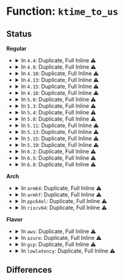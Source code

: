 # Function: <code>ktime_to_us</code>

## Status
<b>Regular</b>
<ul>
<li>
<details>
<summary>In <code>4.4</code>: Duplicate, Full Inline ⚠️</summary>

**Collision:** Static Duplication

**Inline:** Full

**Transformation:** False

**Instances:**

```
In kernel/sched/deadline.c (0)
Location: include/linux/ktime.h:199
Inline: True
```
```
In kernel/time/tick-sched.c (0)
Location: include/linux/ktime.h:199
Inline: True
```
```
In drivers/cpufreq/cpufreq_governor.c (0)
Location: include/linux/ktime.h:199
Inline: True
```
```
In drivers/cpufreq/intel_pstate.c (ffffffff816baf80)
Location: include/linux/ktime.h:199
Inline: True
Inline callers:
  - drivers/cpufreq/intel_pstate.c:intel_pstate_timer_func
```
```
In drivers/cpuidle/cpuidle.c (ffffffff816bb9f1)
Location: include/linux/ktime.h:199
Inline: True
Inline callers:
  - drivers/cpuidle/cpuidle.c:cpuidle_enter_state
```
```
In drivers/cpuidle/governors/menu.c (0)
Location: include/linux/ktime.h:199
Inline: True
```
</details>
</li>
<li>
<details>
<summary>In <code>4.8</code>: Duplicate, Full Inline ⚠️</summary>

**Collision:** Static Duplication

**Inline:** Full

**Transformation:** False

**Instances:**

```
In kernel/sched/deadline.c (0)
Location: include/linux/ktime.h:199
Inline: True
```
```
In kernel/time/tick-sched.c (ffffffff81105681)
Location: include/linux/ktime.h:199
Inline: True
Inline callers:
  - kernel/time/tick-sched.c:get_cpu_iowait_time_us
  - kernel/time/tick-sched.c:get_cpu_idle_time_us
  - kernel/time/tick-sched.c:update_ts_time_stats
```
```
In drivers/cpuidle/cpuidle.c (ffffffff8171d2ca)
Location: include/linux/ktime.h:199
Inline: True
Inline callers:
  - drivers/cpuidle/cpuidle.c:cpuidle_enter_state
```
```
In drivers/cpuidle/governors/menu.c (ffffffff8171e927)
Location: include/linux/ktime.h:199
Inline: True
Inline callers:
  - drivers/cpuidle/governors/menu.c:menu_select
```
</details>
</li>
<li>
<details>
<summary>In <code>4.10</code>: Duplicate, Full Inline ⚠️</summary>

**Collision:** Static Duplication

**Inline:** Full

**Transformation:** False

**Instances:**

```
In kernel/sched/deadline.c (0)
Location: include/linux/ktime.h:173
Inline: True
```
```
In kernel/time/tick-sched.c (ffffffff8110cdc1)
Location: include/linux/ktime.h:173
Inline: True
Inline callers:
  - kernel/time/tick-sched.c:get_cpu_iowait_time_us
  - kernel/time/tick-sched.c:get_cpu_idle_time_us
  - kernel/time/tick-sched.c:update_ts_time_stats
```
```
In drivers/acpi/cppc_acpi.c (ffffffff81525383)
Location: include/linux/ktime.h:173
Inline: True
Inline callers:
  - drivers/acpi/cppc_acpi.c:send_pcc_cmd
```
```
In drivers/cpuidle/cpuidle.c (ffffffff8174feaa)
Location: include/linux/ktime.h:173
Inline: True
Inline callers:
  - drivers/cpuidle/cpuidle.c:cpuidle_enter_state
```
```
In drivers/cpuidle/governors/menu.c (ffffffff81751487)
Location: include/linux/ktime.h:173
Inline: True
Inline callers:
  - drivers/cpuidle/governors/menu.c:menu_select
```
</details>
</li>
<li>
<details>
<summary>In <code>4.13</code>: Duplicate, Full Inline ⚠️</summary>

**Collision:** Static Duplication

**Inline:** Full

**Transformation:** False

**Instances:**

```
In kernel/sched/deadline.c (0)
Location: include/linux/ktime.h:173
Inline: True
```
```
In kernel/time/tick-sched.c (ffffffff8110ec99)
Location: include/linux/ktime.h:173
Inline: True
Inline callers:
  - kernel/time/tick-sched.c:get_cpu_iowait_time_us
  - kernel/time/tick-sched.c:get_cpu_idle_time_us
  - kernel/time/tick-sched.c:update_ts_time_stats
```
```
In drivers/acpi/cppc_acpi.c (ffffffff81537c80)
Location: include/linux/ktime.h:173
Inline: True
Inline callers:
  - drivers/acpi/cppc_acpi.c:send_pcc_cmd
```
```
In drivers/cpuidle/cpuidle.c (ffffffff8176e964)
Location: include/linux/ktime.h:173
Inline: True
Inline callers:
  - drivers/cpuidle/cpuidle.c:cpuidle_enter_state
```
```
In drivers/cpuidle/governors/menu.c (ffffffff8176ff6a)
Location: include/linux/ktime.h:173
Inline: True
Inline callers:
  - drivers/cpuidle/governors/menu.c:menu_select
```
</details>
</li>
<li>
<details>
<summary>In <code>4.15</code>: Duplicate, Full Inline ⚠️</summary>

**Collision:** Static Duplication

**Inline:** Full

**Transformation:** False

**Instances:**

```
In kernel/sched/deadline.c (0)
Location: include/linux/ktime.h:173
Inline: True
```
```
In kernel/time/tick-sched.c (ffffffff81119ef0)
Location: include/linux/ktime.h:173
Inline: True
Inline callers:
  - kernel/time/tick-sched.c:get_cpu_iowait_time_us
  - kernel/time/tick-sched.c:get_cpu_idle_time_us
  - kernel/time/tick-sched.c:update_ts_time_stats
```
```
In drivers/acpi/cppc_acpi.c (ffffffff815994d7)
Location: include/linux/ktime.h:173
Inline: True
Inline callers:
  - drivers/acpi/cppc_acpi.c:send_pcc_cmd
```
```
In drivers/cpuidle/cpuidle.c (ffffffff817e41ab)
Location: include/linux/ktime.h:173
Inline: True
Inline callers:
  - drivers/cpuidle/cpuidle.c:cpuidle_enter_state
```
```
In drivers/cpuidle/governors/menu.c (ffffffff817e588d)
Location: include/linux/ktime.h:173
Inline: True
Inline callers:
  - drivers/cpuidle/governors/menu.c:menu_select
```
</details>
</li>
<li>
<details>
<summary>In <code>4.18</code>: Duplicate, Full Inline ⚠️</summary>

**Collision:** Static Duplication

**Inline:** Full

**Transformation:** False

**Instances:**

```
In kernel/sched/deadline.c (0)
Location: include/linux/ktime.h:173
Inline: True
```
```
In kernel/time/tick-sched.c (ffffffff81126a92)
Location: include/linux/ktime.h:173
Inline: True
Inline callers:
  - kernel/time/tick-sched.c:get_cpu_iowait_time_us
  - kernel/time/tick-sched.c:get_cpu_idle_time_us
  - kernel/time/tick-sched.c:update_ts_time_stats
```
```
In drivers/acpi/cppc_acpi.c (ffffffff815d0d54)
Location: include/linux/ktime.h:173
Inline: True
Inline callers:
  - drivers/acpi/cppc_acpi.c:send_pcc_cmd
```
```
In drivers/cpuidle/cpuidle.c (ffffffff8182d436)
Location: include/linux/ktime.h:173
Inline: True
Inline callers:
  - drivers/cpuidle/cpuidle.c:cpuidle_enter_state
  - drivers/cpuidle/cpuidle.c:cpuidle_enter_s2idle
```
```
In drivers/cpuidle/governors/menu.c (ffffffff8182f045)
Location: include/linux/ktime.h:173
Inline: True
Inline callers:
  - drivers/cpuidle/governors/menu.c:menu_select
  - drivers/cpuidle/governors/menu.c:menu_select
  - drivers/cpuidle/governors/menu.c:menu_select
  - drivers/cpuidle/governors/menu.c:menu_select
```
</details>
</li>
<li>
<details>
<summary>In <code>5.0</code>: Duplicate, Full Inline ⚠️</summary>

**Collision:** Static Duplication

**Inline:** Full

**Transformation:** False

**Instances:**

```
In kernel/sched/deadline.c (0)
Location: include/linux/ktime.h:176
Inline: True
```
```
In kernel/time/tick-sched.c (ffffffff81132172)
Location: include/linux/ktime.h:176
Inline: True
Inline callers:
  - kernel/time/tick-sched.c:get_cpu_iowait_time_us
  - kernel/time/tick-sched.c:get_cpu_idle_time_us
  - kernel/time/tick-sched.c:update_ts_time_stats
```
```
In drivers/acpi/cppc_acpi.c (ffffffff815ea384)
Location: include/linux/ktime.h:176
Inline: True
Inline callers:
  - drivers/acpi/cppc_acpi.c:send_pcc_cmd
```
```
In drivers/base/dd.c (ffffffff816a2e69)
Location: include/linux/ktime.h:176
Inline: True
Inline callers:
  - drivers/base/dd.c:driver_probe_device
```
```
In drivers/cpuidle/cpuidle.c (ffffffff8185942d)
Location: include/linux/ktime.h:176
Inline: True
Inline callers:
  - drivers/cpuidle/cpuidle.c:cpuidle_enter_state
  - drivers/cpuidle/cpuidle.c:cpuidle_enter_s2idle
```
```
In drivers/cpuidle/governors/menu.c (ffffffff8185b2e4)
Location: include/linux/ktime.h:176
Inline: True
Inline callers:
  - drivers/cpuidle/governors/menu.c:menu_select
  - drivers/cpuidle/governors/menu.c:menu_select
  - drivers/cpuidle/governors/menu.c:menu_select
  - drivers/cpuidle/governors/menu.c:menu_select
```
</details>
</li>
<li>
<details>
<summary>In <code>5.3</code>: Duplicate, Full Inline ⚠️</summary>

**Collision:** Static Duplication

**Inline:** Full

**Transformation:** False

**Instances:**

```
In kernel/sched/deadline.c (0)
Location: include/linux/ktime.h:176
Inline: True
```
```
In kernel/time/tick-sched.c (ffffffff8113cfaa)
Location: include/linux/ktime.h:176
Inline: True
Inline callers:
  - kernel/time/tick-sched.c:get_cpu_iowait_time_us
  - kernel/time/tick-sched.c:get_cpu_idle_time_us
```
```
In lib/dim/dim.c (ffffffff81538780)
Location: include/linux/ktime.h:176
Inline: True
Inline callers:
  - lib/dim/dim.c:dim_calc_stats
```
```
In drivers/acpi/cppc_acpi.c (ffffffff8161c154)
Location: include/linux/ktime.h:176
Inline: True
Inline callers:
  - drivers/acpi/cppc_acpi.c:send_pcc_cmd
```
```
In drivers/base/dd.c (ffffffff816dc3bb)
Location: include/linux/ktime.h:176
Inline: True
Inline callers:
  - drivers/base/dd.c:driver_probe_device
```
```
In drivers/cpuidle/cpuidle.c (ffffffff8189cf61)
Location: include/linux/ktime.h:176
Inline: True
Inline callers:
  - drivers/cpuidle/cpuidle.c:cpuidle_enter_state
  - drivers/cpuidle/cpuidle.c:cpuidle_enter_s2idle
```
```
In drivers/cpuidle/governors/menu.c (ffffffff8189ec72)
Location: include/linux/ktime.h:176
Inline: True
Inline callers:
  - drivers/cpuidle/governors/menu.c:menu_select
  - drivers/cpuidle/governors/menu.c:menu_select
  - drivers/cpuidle/governors/menu.c:menu_select
  - drivers/cpuidle/governors/menu.c:menu_select
```
```
In drivers/cpuidle/governors/teo.c (ffffffff8189f1dc)
Location: include/linux/ktime.h:176
Inline: True
Inline callers:
  - drivers/cpuidle/governors/teo.c:teo_select
  - drivers/cpuidle/governors/teo.c:teo_select
  - drivers/cpuidle/governors/teo.c:teo_select
  - drivers/cpuidle/governors/teo.c:teo_select
```
</details>
</li>
<li>
<details>
<summary>In <code>5.4</code>: Duplicate, Full Inline ⚠️</summary>

**Collision:** Static Duplication

**Inline:** Full

**Transformation:** False

**Instances:**

```
In kernel/sched/deadline.c (0)
Location: include/linux/ktime.h:176
Inline: True
```
```
In kernel/time/tick-sched.c (ffffffff8114885a)
Location: include/linux/ktime.h:176
Inline: True
Inline callers:
  - kernel/time/tick-sched.c:get_cpu_iowait_time_us
  - kernel/time/tick-sched.c:get_cpu_idle_time_us
  - kernel/time/tick-sched.c:update_ts_time_stats
```
```
In block/blk-iocost.c (ffffffff81511fe5)
Location: include/linux/ktime.h:176
Inline: True
Inline callers:
  - block/blk-iocost.c:blk_iocost_init
  - block/blk-iocost.c:ioc_now
```
```
In lib/dim/dim.c (ffffffff81559560)
Location: include/linux/ktime.h:176
Inline: True
Inline callers:
  - lib/dim/dim.c:dim_calc_stats
```
```
In drivers/acpi/cppc_acpi.c (ffffffff8163dba4)
Location: include/linux/ktime.h:176
Inline: True
Inline callers:
  - drivers/acpi/cppc_acpi.c:send_pcc_cmd
```
```
In drivers/base/dd.c (ffffffff816ffc3b)
Location: include/linux/ktime.h:176
Inline: True
Inline callers:
  - drivers/base/dd.c:driver_probe_device
```
```
In drivers/cpuidle/cpuidle.c (ffffffff818cf095)
Location: include/linux/ktime.h:176
Inline: True
Inline callers:
  - drivers/cpuidle/cpuidle.c:cpuidle_enter_state
  - drivers/cpuidle/cpuidle.c:cpuidle_enter_s2idle
```
```
In drivers/cpuidle/governors/menu.c (ffffffff818d1052)
Location: include/linux/ktime.h:176
Inline: True
Inline callers:
  - drivers/cpuidle/governors/menu.c:menu_select
  - drivers/cpuidle/governors/menu.c:menu_select
  - drivers/cpuidle/governors/menu.c:menu_select
  - drivers/cpuidle/governors/menu.c:menu_select
```
```
In drivers/cpuidle/governors/teo.c (ffffffff818d148e)
Location: include/linux/ktime.h:176
Inline: True
Inline callers:
  - drivers/cpuidle/governors/teo.c:teo_select
  - drivers/cpuidle/governors/teo.c:teo_select
  - drivers/cpuidle/governors/teo.c:teo_select
  - drivers/cpuidle/governors/teo.c:teo_select
```
</details>
</li>
<li>
<details>
<summary>In <code>5.8</code>: Duplicate, Full Inline ⚠️</summary>

**Collision:** Static Duplication

**Inline:** Full

**Transformation:** False

**Instances:**

```
In kernel/sched/deadline.c (0)
Location: include/linux/ktime.h:158
Inline: True
```
```
In kernel/time/tick-sched.c (ffffffff81158e13)
Location: include/linux/ktime.h:158
Inline: True
Inline callers:
  - kernel/time/tick-sched.c:get_cpu_iowait_time_us
  - kernel/time/tick-sched.c:get_cpu_iowait_time_us
  - kernel/time/tick-sched.c:get_cpu_idle_time_us
  - kernel/time/tick-sched.c:get_cpu_idle_time_us
```
```
In block/blk-iocost.c (ffffffff81572fa1)
Location: include/linux/ktime.h:158
Inline: True
Inline callers:
  - block/blk-iocost.c:blk_iocost_init
  - block/blk-iocost.c:ioc_now
```
```
In lib/dim/dim.c (ffffffff815e2e30)
Location: include/linux/ktime.h:158
Inline: True
Inline callers:
  - lib/dim/dim.c:dim_calc_stats
```
```
In drivers/acpi/cppc_acpi.c (ffffffff816eaf64)
Location: include/linux/ktime.h:158
Inline: True
Inline callers:
  - drivers/acpi/cppc_acpi.c:send_pcc_cmd
```
```
In drivers/base/dd.c (ffffffff817b9b7e)
Location: include/linux/ktime.h:158
Inline: True
Inline callers:
  - drivers/base/dd.c:driver_probe_device
```
```
In drivers/cpuidle/cpuidle.c (ffffffff819a150a)
Location: include/linux/ktime.h:158
Inline: True
Inline callers:
  - drivers/cpuidle/cpuidle.c:enter_s2idle_proper
```
```
In drivers/cpuidle/sysfs.c (ffffffff819a25c5)
Location: include/linux/ktime.h:158
Inline: True
Inline callers:
  - drivers/cpuidle/sysfs.c:show_state_time
  - drivers/cpuidle/sysfs.c:show_state_target_residency
  - drivers/cpuidle/sysfs.c:show_state_exit_latency
```
```
In drivers/cpuidle/governors/menu.c (ffffffff819a31e8)
Location: include/linux/ktime.h:158
Inline: True
Inline callers:
  - drivers/cpuidle/governors/menu.c:menu_update
```
</details>
</li>
<li>
<details>
<summary>In <code>5.11</code>: Duplicate, Full Inline ⚠️</summary>

**Collision:** Static Duplication

**Inline:** Full

**Transformation:** False

**Instances:**

```
In kernel/sched/deadline.c (0)
Location: include/linux/ktime.h:159
Inline: True
```
```
In kernel/time/tick-sched.c (ffffffff81154df3)
Location: include/linux/ktime.h:159
Inline: True
Inline callers:
  - kernel/time/tick-sched.c:get_cpu_iowait_time_us
  - kernel/time/tick-sched.c:get_cpu_iowait_time_us
  - kernel/time/tick-sched.c:get_cpu_idle_time_us
  - kernel/time/tick-sched.c:get_cpu_idle_time_us
```
```
In block/blk-iocost.c (ffffffff8158f914)
Location: include/linux/ktime.h:159
Inline: True
Inline callers:
  - block/blk-iocost.c:blk_iocost_init
  - block/blk-iocost.c:ioc_now
```
```
In lib/dim/dim.c (ffffffff81607268)
Location: include/linux/ktime.h:159
Inline: True
Inline callers:
  - lib/dim/dim.c:dim_calc_stats
```
```
In drivers/acpi/cppc_acpi.c (ffffffff817086c4)
Location: include/linux/ktime.h:159
Inline: True
Inline callers:
  - drivers/acpi/cppc_acpi.c:send_pcc_cmd
```
```
In drivers/base/dd.c (ffffffff817ce65e)
Location: include/linux/ktime.h:159
Inline: True
Inline callers:
  - drivers/base/dd.c:driver_probe_device
```
```
In drivers/cpuidle/cpuidle.c (ffffffff819a456e)
Location: include/linux/ktime.h:159
Inline: True
Inline callers:
  - drivers/cpuidle/cpuidle.c:enter_s2idle_proper
```
```
In drivers/cpuidle/sysfs.c (ffffffff819a55a5)
Location: include/linux/ktime.h:159
Inline: True
Inline callers:
  - drivers/cpuidle/sysfs.c:show_state_time
  - drivers/cpuidle/sysfs.c:show_state_target_residency
  - drivers/cpuidle/sysfs.c:show_state_exit_latency
```
```
In drivers/cpuidle/governors/menu.c (ffffffff819a61c8)
Location: include/linux/ktime.h:159
Inline: True
Inline callers:
  - drivers/cpuidle/governors/menu.c:menu_update
```
</details>
</li>
<li>
<details>
<summary>In <code>5.13</code>: Duplicate, Full Inline ⚠️</summary>

**Collision:** Static Duplication

**Inline:** Full

**Transformation:** False

**Instances:**

```
In kernel/sched/deadline.c (0)
Location: include/linux/ktime.h:159
Inline: True
```
```
In kernel/time/tick-sched.c (ffffffff81155ed3)
Location: include/linux/ktime.h:159
Inline: True
Inline callers:
  - kernel/time/tick-sched.c:get_cpu_iowait_time_us
  - kernel/time/tick-sched.c:get_cpu_iowait_time_us
  - kernel/time/tick-sched.c:get_cpu_idle_time_us
  - kernel/time/tick-sched.c:get_cpu_idle_time_us
```
```
In block/blk-iocost.c (ffffffff81596897)
Location: include/linux/ktime.h:159
Inline: True
Inline callers:
  - block/blk-iocost.c:blk_iocost_init
  - block/blk-iocost.c:ioc_now
```
```
In lib/dim/dim.c (ffffffff815e9fb8)
Location: include/linux/ktime.h:159
Inline: True
Inline callers:
  - lib/dim/dim.c:dim_calc_stats
```
```
In drivers/acpi/cppc_acpi.c (ffffffff816e9cc4)
Location: include/linux/ktime.h:159
Inline: True
Inline callers:
  - drivers/acpi/cppc_acpi.c:send_pcc_cmd
```
```
In drivers/regulator/core.c (ffffffff8172b45a)
Location: include/linux/ktime.h:159
Inline: True
Inline callers:
  - drivers/regulator/core.c:_regulator_do_enable
```
```
In drivers/base/dd.c (ffffffff817b2065)
Location: include/linux/ktime.h:159
Inline: True
Inline callers:
  - drivers/base/dd.c:driver_probe_device
```
```
In drivers/cpuidle/cpuidle.c (ffffffff819893a3)
Location: include/linux/ktime.h:159
Inline: True
Inline callers:
  - drivers/cpuidle/cpuidle.c:cpuidle_enter_s2idle
```
```
In drivers/cpuidle/sysfs.c (ffffffff8198a215)
Location: include/linux/ktime.h:159
Inline: True
Inline callers:
  - drivers/cpuidle/sysfs.c:show_state_time
  - drivers/cpuidle/sysfs.c:show_state_target_residency
  - drivers/cpuidle/sysfs.c:show_state_exit_latency
```
```
In drivers/cpuidle/governors/menu.c (ffffffff8198b26d)
Location: include/linux/ktime.h:159
Inline: True
Inline callers:
  - drivers/cpuidle/governors/menu.c:menu_select
```
</details>
</li>
<li>
<details>
<summary>In <code>5.15</code>: Duplicate, Full Inline ⚠️</summary>

**Collision:** Static Duplication

**Inline:** Full

**Transformation:** False

**Instances:**

```
In kernel/sched/deadline.c (0)
Location: include/linux/ktime.h:159
Inline: True
```
```
In kernel/time/tick-sched.c (ffffffff8117ab6f)
Location: include/linux/ktime.h:159
Inline: True
Inline callers:
  - kernel/time/tick-sched.c:get_cpu_iowait_time_us
  - kernel/time/tick-sched.c:get_cpu_iowait_time_us
  - kernel/time/tick-sched.c:get_cpu_idle_time_us
  - kernel/time/tick-sched.c:get_cpu_idle_time_us
```
```
In block/blk-iocost.c (ffffffff815fdead)
Location: include/linux/ktime.h:159
Inline: True
Inline callers:
  - block/blk-iocost.c:blk_iocost_init
  - block/blk-iocost.c:ioc_now
```
```
In lib/dim/dim.c (ffffffff81656398)
Location: include/linux/ktime.h:159
Inline: True
Inline callers:
  - lib/dim/dim.c:dim_calc_stats
```
```
In drivers/acpi/cppc_acpi.c (ffffffff81763565)
Location: include/linux/ktime.h:159
Inline: True
Inline callers:
  - drivers/acpi/cppc_acpi.c:send_pcc_cmd
```
```
In drivers/regulator/core.c (ffffffff817ab34d)
Location: include/linux/ktime.h:159
Inline: True
Inline callers:
  - drivers/regulator/core.c:_regulator_do_enable
```
```
In drivers/base/dd.c (ffffffff8183b2aa)
Location: include/linux/ktime.h:159
Inline: True
Inline callers:
  - drivers/base/dd.c:__driver_probe_device
```
```
In drivers/base/power/main.c (ffffffff8184dcb1)
Location: include/linux/ktime.h:159
Inline: True
```
```
In drivers/cpuidle/cpuidle.c (ffffffff81a33743)
Location: include/linux/ktime.h:159
Inline: True
Inline callers:
  - drivers/cpuidle/cpuidle.c:cpuidle_enter_s2idle
```
```
In drivers/cpuidle/sysfs.c (ffffffff81a34b75)
Location: include/linux/ktime.h:159
Inline: True
Inline callers:
  - drivers/cpuidle/sysfs.c:show_state_time
  - drivers/cpuidle/sysfs.c:show_state_target_residency
  - drivers/cpuidle/sysfs.c:show_state_exit_latency
```
```
In drivers/cpuidle/governors/menu.c (ffffffff81a35fb9)
Location: include/linux/ktime.h:159
Inline: True
Inline callers:
  - drivers/cpuidle/governors/menu.c:menu_select
```
</details>
</li>
<li>
<details>
<summary>In <code>5.19</code>: Duplicate, Full Inline ⚠️</summary>

**Collision:** Static Duplication

**Inline:** Full

**Transformation:** False

**Instances:**

```
In init/main.c (ffffffff81000cab)
Location: include/linux/ktime.h:159
Inline: True
Inline callers:
  - init/main.c:trace_initcall_finish_cb
```
```
In kernel/sched/build_policy.c (0)
Location: include/linux/ktime.h:159
Inline: True
```
```
In kernel/time/tick-sched.c (ffffffff811b0543)
Location: include/linux/ktime.h:159
Inline: True
Inline callers:
  - kernel/time/tick-sched.c:get_cpu_iowait_time_us
  - kernel/time/tick-sched.c:get_cpu_iowait_time_us
  - kernel/time/tick-sched.c:get_cpu_idle_time_us
  - kernel/time/tick-sched.c:get_cpu_idle_time_us
```
```
In block/blk-iocost.c (ffffffff816ae5a1)
Location: include/linux/ktime.h:159
Inline: True
Inline callers:
  - block/blk-iocost.c:blk_iocost_init
  - block/blk-iocost.c:ioc_now
```
```
In lib/dim/dim.c (ffffffff8176dad2)
Location: include/linux/ktime.h:159
Inline: True
Inline callers:
  - lib/dim/dim.c:dim_calc_stats
```
```
In drivers/acpi/cppc_acpi.c (ffffffff818974c7)
Location: include/linux/ktime.h:159
Inline: True
Inline callers:
  - drivers/acpi/cppc_acpi.c:send_pcc_cmd
```
```
In drivers/regulator/core.c (ffffffff818e5ff5)
Location: include/linux/ktime.h:159
Inline: True
Inline callers:
  - drivers/regulator/core.c:_regulator_do_enable
```
```
In drivers/base/dd.c (ffffffff8197d834)
Location: include/linux/ktime.h:159
Inline: True
Inline callers:
  - drivers/base/dd.c:__driver_probe_device
```
```
In drivers/base/power/main.c (ffffffff81993511)
Location: include/linux/ktime.h:159
Inline: True
```
```
In drivers/cpuidle/cpuidle.c (ffffffff81b9f293)
Location: include/linux/ktime.h:159
Inline: True
Inline callers:
  - drivers/cpuidle/cpuidle.c:enter_s2idle_proper
```
```
In drivers/cpuidle/sysfs.c (ffffffff81ba1475)
Location: include/linux/ktime.h:159
Inline: True
Inline callers:
  - drivers/cpuidle/sysfs.c:show_state_time
  - drivers/cpuidle/sysfs.c:show_state_target_residency
  - drivers/cpuidle/sysfs.c:show_state_exit_latency
```
```
In drivers/cpuidle/governors/menu.c (ffffffff81ba29d2)
Location: include/linux/ktime.h:159
Inline: True
Inline callers:
  - drivers/cpuidle/governors/menu.c:menu_select
```
</details>
</li>
<li>
<details>
<summary>In <code>6.2</code>: Duplicate, Full Inline ⚠️</summary>

**Collision:** Static Duplication

**Inline:** Full

**Transformation:** False

**Instances:**

```
In init/main.c (ffffffff810010cb)
Location: include/linux/ktime.h:159
Inline: True
Inline callers:
  - init/main.c:trace_initcall_finish_cb
```
```
In kernel/sched/build_policy.c (0)
Location: include/linux/ktime.h:159
Inline: True
```
```
In kernel/time/tick-sched.c (ffffffff811f1033)
Location: include/linux/ktime.h:159
Inline: True
Inline callers:
  - kernel/time/tick-sched.c:get_cpu_iowait_time_us
  - kernel/time/tick-sched.c:get_cpu_iowait_time_us
  - kernel/time/tick-sched.c:get_cpu_idle_time_us
  - kernel/time/tick-sched.c:get_cpu_idle_time_us
```
```
In block/blk-iocost.c (ffffffff8176b09e)
Location: include/linux/ktime.h:159
Inline: True
Inline callers:
  - block/blk-iocost.c:ioc_now
```
```
In lib/dim/dim.c (ffffffff8189d312)
Location: include/linux/ktime.h:159
Inline: True
Inline callers:
  - lib/dim/dim.c:dim_calc_stats
```
```
In drivers/acpi/cppc_acpi.c (ffffffff819df22f)
Location: include/linux/ktime.h:159
Inline: True
Inline callers:
  - drivers/acpi/cppc_acpi.c:send_pcc_cmd
```
```
In drivers/regulator/core.c (ffffffff81a3e987)
Location: include/linux/ktime.h:159
Inline: True
Inline callers:
  - drivers/regulator/core.c:_regulator_do_enable
```
```
In drivers/base/dd.c (ffffffff81aeacd6)
Location: include/linux/ktime.h:159
Inline: True
Inline callers:
  - drivers/base/dd.c:__driver_probe_device
```
```
In drivers/base/power/main.c (ffffffff81b03ed3)
Location: include/linux/ktime.h:159
Inline: True
Inline callers:
  - drivers/base/power/main.c:dpm_run_callback
```
```
In drivers/cpuidle/cpuidle.c (ffffffff81d40c83)
Location: include/linux/ktime.h:159
Inline: True
Inline callers:
  - drivers/cpuidle/cpuidle.c:enter_s2idle_proper
```
```
In drivers/cpuidle/sysfs.c (ffffffff81d43235)
Location: include/linux/ktime.h:159
Inline: True
Inline callers:
  - drivers/cpuidle/sysfs.c:show_state_time
  - drivers/cpuidle/sysfs.c:show_state_target_residency
  - drivers/cpuidle/sysfs.c:show_state_exit_latency
```
```
In drivers/cpuidle/governors/menu.c (ffffffff81d44922)
Location: include/linux/ktime.h:159
Inline: True
Inline callers:
  - drivers/cpuidle/governors/menu.c:menu_select
```
</details>
</li>
<li>
<details>
<summary>In <code>6.5</code>: Duplicate, Full Inline ⚠️</summary>

**Collision:** Static Duplication

**Inline:** Full

**Transformation:** False

**Instances:**

```
In init/main.c (ffffffff81000e8b)
Location: include/linux/ktime.h:159
Inline: True
Inline callers:
  - init/main.c:trace_initcall_finish_cb
```
```
In kernel/sched/build_policy.c (0)
Location: include/linux/ktime.h:159
Inline: True
```
```
In kernel/time/tick-sched.c (ffffffff81204f99)
Location: include/linux/ktime.h:159
Inline: True
```
```
In block/blk-iocost.c (ffffffff817acd96)
Location: include/linux/ktime.h:159
Inline: True
Inline callers:
  - block/blk-iocost.c:blk_iocost_init
  - block/blk-iocost.c:ioc_now
```
```
In lib/dim/dim.c (ffffffff818df8c3)
Location: include/linux/ktime.h:159
Inline: True
Inline callers:
  - lib/dim/dim.c:dim_calc_stats
```
```
In drivers/acpi/cppc_acpi.c (ffffffff81a26f3f)
Location: include/linux/ktime.h:159
Inline: True
Inline callers:
  - drivers/acpi/cppc_acpi.c:send_pcc_cmd
```
```
In drivers/regulator/core.c (ffffffff81a8841a)
Location: include/linux/ktime.h:159
Inline: True
Inline callers:
  - drivers/regulator/core.c:_regulator_do_enable
```
```
In drivers/base/dd.c (ffffffff81b38fbe)
Location: include/linux/ktime.h:159
Inline: True
Inline callers:
  - drivers/base/dd.c:__driver_probe_device
```
```
In drivers/base/power/main.c (ffffffff81b52a36)
Location: include/linux/ktime.h:159
Inline: True
Inline callers:
  - drivers/base/power/main.c:__device_suspend
  - drivers/base/power/main.c:dpm_run_callback
```
```
In drivers/cpuidle/cpuidle.c (ffffffff821421b0)
Location: include/linux/ktime.h:159
Inline: True
Inline callers:
  - drivers/cpuidle/cpuidle.c:enter_s2idle_proper
```
```
In drivers/cpuidle/sysfs.c (ffffffff81dad455)
Location: include/linux/ktime.h:159
Inline: True
Inline callers:
  - drivers/cpuidle/sysfs.c:show_state_time
  - drivers/cpuidle/sysfs.c:show_state_target_residency
  - drivers/cpuidle/sysfs.c:show_state_exit_latency
```
```
In drivers/cpuidle/governors/menu.c (ffffffff81daed8f)
Location: include/linux/ktime.h:159
Inline: True
Inline callers:
  - drivers/cpuidle/governors/menu.c:menu_select
```
</details>
</li>
<li>
<details>
<summary>In <code>6.8</code>: Duplicate, Full Inline ⚠️</summary>

**Collision:** Static Duplication

**Inline:** Full

**Transformation:** False

**Instances:**

```
In init/main.c (ffffffff81000e9b)
Location: include/linux/ktime.h:157
Inline: True
Inline callers:
  - init/main.c:trace_initcall_finish_cb
```
```
In kernel/sched/build_policy.c (0)
Location: include/linux/ktime.h:157
Inline: True
```
```
In kernel/time/tick-sched.c (ffffffff8121b669)
Location: include/linux/ktime.h:157
Inline: True
```
```
In block/blk-iocost.c (ffffffff817f0b95)
Location: include/linux/ktime.h:157
Inline: True
Inline callers:
  - block/blk-iocost.c:blk_iocost_init
  - block/blk-iocost.c:ioc_now
```
```
In lib/dim/dim.c (ffffffff81926403)
Location: include/linux/ktime.h:157
Inline: True
Inline callers:
  - lib/dim/dim.c:dim_calc_stats
```
```
In drivers/acpi/cppc_acpi.c (ffffffff81a71f4f)
Location: include/linux/ktime.h:157
Inline: True
Inline callers:
  - drivers/acpi/cppc_acpi.c:send_pcc_cmd
```
```
In drivers/regulator/core.c (ffffffff81adab0a)
Location: include/linux/ktime.h:157
Inline: True
Inline callers:
  - drivers/regulator/core.c:_regulator_do_enable
```
```
In drivers/base/dd.c (ffffffff81b90a7e)
Location: include/linux/ktime.h:157
Inline: True
Inline callers:
  - drivers/base/dd.c:__driver_probe_device
```
```
In drivers/base/power/main.c (ffffffff81bab0e6)
Location: include/linux/ktime.h:157
Inline: True
Inline callers:
  - drivers/base/power/main.c:__device_suspend
  - drivers/base/power/main.c:dpm_run_callback
```
```
In drivers/cpuidle/cpuidle.c (ffffffff822248a0)
Location: include/linux/ktime.h:157
Inline: True
Inline callers:
  - drivers/cpuidle/cpuidle.c:enter_s2idle_proper
```
```
In drivers/cpuidle/sysfs.c (ffffffff81e654f5)
Location: include/linux/ktime.h:157
Inline: True
Inline callers:
  - drivers/cpuidle/sysfs.c:show_state_time
  - drivers/cpuidle/sysfs.c:show_state_target_residency
  - drivers/cpuidle/sysfs.c:show_state_exit_latency
```
```
In drivers/cpuidle/governors/menu.c (ffffffff81e66ef9)
Location: include/linux/ktime.h:157
Inline: True
Inline callers:
  - drivers/cpuidle/governors/menu.c:menu_select
```
</details>
</li>
</ul>
<b>Arch</b>
<ul>
<li>
<details>
<summary>In <code>arm64</code>: Duplicate, Full Inline ⚠️</summary>

**Collision:** Static Duplication

**Inline:** Full

**Transformation:** False

**Instances:**

```
In kernel/sched/deadline.c (0)
Location: include/linux/ktime.h:176
Inline: True
```
```
In kernel/time/tick-sched.c (ffff8000101b4a70)
Location: include/linux/ktime.h:176
Inline: True
Inline callers:
  - kernel/time/tick-sched.c:get_cpu_iowait_time_us
  - kernel/time/tick-sched.c:get_cpu_idle_time_us
  - kernel/time/tick-sched.c:update_ts_time_stats
```
```
In block/blk-iocost.c (ffff8000106156bc)
Location: include/linux/ktime.h:176
Inline: True
Inline callers:
  - block/blk-iocost.c:blk_iocost_init
  - block/blk-iocost.c:ioc_now
```
```
In lib/dim/dim.c (ffff800010665c58)
Location: include/linux/ktime.h:176
Inline: True
Inline callers:
  - lib/dim/dim.c:dim_calc_stats
```
```
In drivers/acpi/cppc_acpi.c (ffff8000107a8a84)
Location: include/linux/ktime.h:176
Inline: True
Inline callers:
  - drivers/acpi/cppc_acpi.c:send_pcc_cmd
```
```
In drivers/base/dd.c (ffff8000108eae74)
Location: include/linux/ktime.h:176
Inline: True
Inline callers:
  - drivers/base/dd.c:driver_probe_device
```
```
In drivers/media/cec/cec-pin.c (ffff800010ac4b68)
Location: include/linux/ktime.h:176
Inline: True
Inline callers:
  - drivers/media/cec/cec-pin.c:cec_pin_timer
  - drivers/media/cec/cec-pin.c:cec_pin_timer
  - drivers/media/cec/cec-pin.c:cec_pin_timer
  - drivers/media/cec/cec-pin.c:cec_pin_timer
  - drivers/media/cec/cec-pin.c:cec_pin_timer
```
```
In drivers/cpuidle/cpuidle.c (ffff800010b26df0)
Location: include/linux/ktime.h:176
Inline: True
Inline callers:
  - drivers/cpuidle/cpuidle.c:cpuidle_enter_state
  - drivers/cpuidle/cpuidle.c:cpuidle_enter_s2idle
```
```
In drivers/cpuidle/governors/menu.c (ffff800010b29af8)
Location: include/linux/ktime.h:176
Inline: True
Inline callers:
  - drivers/cpuidle/governors/menu.c:menu_select
  - drivers/cpuidle/governors/menu.c:menu_select
  - drivers/cpuidle/governors/menu.c:menu_select
  - drivers/cpuidle/governors/menu.c:menu_select
```
```
In drivers/cpuidle/governors/teo.c (ffff800010b29f24)
Location: include/linux/ktime.h:176
Inline: True
Inline callers:
  - drivers/cpuidle/governors/teo.c:teo_select
  - drivers/cpuidle/governors/teo.c:teo_select
  - drivers/cpuidle/governors/teo.c:teo_select
  - drivers/cpuidle/governors/teo.c:teo_select
```
</details>
</li>
<li>
<details>
<summary>In <code>armhf</code>: Duplicate, Full Inline ⚠️</summary>

**Collision:** Static Duplication

**Inline:** Full

**Transformation:** False

**Instances:**

```
In kernel/sched/deadline.c (c03a0a24)
Location: include/linux/ktime.h:176
Inline: True
Inline callers:
  - kernel/sched/deadline.c:start_dl_timer
```
```
In kernel/time/tick-sched.c (c03ff0ec)
Location: include/linux/ktime.h:176
Inline: True
Inline callers:
  - kernel/time/tick-sched.c:get_cpu_iowait_time_us
  - kernel/time/tick-sched.c:get_cpu_idle_time_us
```
```
In block/blk-iocost.c (c07bfea8)
Location: include/linux/ktime.h:176
Inline: True
Inline callers:
  - block/blk-iocost.c:blk_iocost_init
  - block/blk-iocost.c:ioc_now
```
```
In lib/dim/dim.c (c080e804)
Location: include/linux/ktime.h:176
Inline: True
Inline callers:
  - lib/dim/dim.c:dim_calc_stats
```
```
In drivers/clk/ti/clkctrl.c (c09185f0)
Location: include/linux/ktime.h:176
Inline: True
```
```
In drivers/base/dd.c (c09d8fe0)
Location: include/linux/ktime.h:176
Inline: True
Inline callers:
  - drivers/base/dd.c:driver_probe_device
```
```
In drivers/i2c/busses/i2c-s3c2410.c (c0b9e8b0)
Location: include/linux/ktime.h:176
Inline: True
Inline callers:
  - drivers/i2c/busses/i2c-s3c2410.c:s3c24xx_i2c_wait_idle
```
```
In drivers/cpuidle/cpuidle.c (c0c01cb8)
Location: include/linux/ktime.h:176
Inline: True
Inline callers:
  - drivers/cpuidle/cpuidle.c:cpuidle_enter_state
  - drivers/cpuidle/cpuidle.c:cpuidle_enter_s2idle
```
```
In drivers/cpuidle/governors/menu.c (c0c04610)
Location: include/linux/ktime.h:176
Inline: True
Inline callers:
  - drivers/cpuidle/governors/menu.c:menu_select
  - drivers/cpuidle/governors/menu.c:menu_select
  - drivers/cpuidle/governors/menu.c:menu_select
  - drivers/cpuidle/governors/menu.c:menu_select
```
```
In drivers/cpuidle/governors/teo.c (c0c04ad8)
Location: include/linux/ktime.h:176
Inline: True
Inline callers:
  - drivers/cpuidle/governors/teo.c:teo_select
  - drivers/cpuidle/governors/teo.c:teo_select
  - drivers/cpuidle/governors/teo.c:teo_select
  - drivers/cpuidle/governors/teo.c:teo_select
```
```
In drivers/firmware/tegra/bpmp.c (c0c425e0)
Location: include/linux/ktime.h:176
Inline: True
Inline callers:
  - drivers/firmware/tegra/bpmp.c:tegra_bpmp_probe
  - drivers/firmware/tegra/bpmp.c:tegra_bpmp_transfer_atomic
```
</details>
</li>
<li>
<details>
<summary>In <code>ppc64el</code>: Duplicate, Full Inline ⚠️</summary>

**Collision:** Static Duplication

**Inline:** Full

**Transformation:** False

**Instances:**

```
In kernel/sched/deadline.c (0)
Location: include/linux/ktime.h:176
Inline: True
```
```
In kernel/time/tick-sched.c (c000000000219e44)
Location: include/linux/ktime.h:176
Inline: True
Inline callers:
  - kernel/time/tick-sched.c:get_cpu_iowait_time_us
  - kernel/time/tick-sched.c:get_cpu_idle_time_us
  - kernel/time/tick-sched.c:update_ts_time_stats
```
```
In block/blk-iocost.c (c0000000007b4e2c)
Location: include/linux/ktime.h:176
Inline: True
Inline callers:
  - block/blk-iocost.c:blk_iocost_init
  - block/blk-iocost.c:ioc_now
```
```
In lib/dim/dim.c (c00000000081b500)
Location: include/linux/ktime.h:176
Inline: True
Inline callers:
  - lib/dim/dim.c:dim_calc_stats
```
```
In drivers/base/dd.c (c000000000982274)
Location: include/linux/ktime.h:176
Inline: True
Inline callers:
  - drivers/base/dd.c:driver_probe_device
```
```
In drivers/cpuidle/cpuidle.c (c000000000c1df50)
Location: include/linux/ktime.h:176
Inline: True
Inline callers:
  - drivers/cpuidle/cpuidle.c:cpuidle_enter_state
  - drivers/cpuidle/cpuidle.c:cpuidle_enter_s2idle
```
```
In drivers/cpuidle/governors/menu.c (c000000000c216d4)
Location: include/linux/ktime.h:176
Inline: True
Inline callers:
  - drivers/cpuidle/governors/menu.c:menu_select
  - drivers/cpuidle/governors/menu.c:menu_select
  - drivers/cpuidle/governors/menu.c:menu_select
  - drivers/cpuidle/governors/menu.c:menu_select
```
```
In drivers/cpuidle/governors/teo.c (c000000000c21bdc)
Location: include/linux/ktime.h:176
Inline: True
Inline callers:
  - drivers/cpuidle/governors/teo.c:teo_select
  - drivers/cpuidle/governors/teo.c:teo_select
  - drivers/cpuidle/governors/teo.c:teo_select
  - drivers/cpuidle/governors/teo.c:teo_select
```
</details>
</li>
<li>
<details>
<summary>In <code>riscv64</code>: Duplicate, Full Inline ⚠️</summary>

**Collision:** Static Duplication

**Inline:** Full

**Transformation:** False

**Instances:**

```
In kernel/sched/deadline.c (0)
Location: include/linux/ktime.h:176
Inline: True
```
```
In kernel/time/tick-sched.c (ffffffe00013adb0)
Location: include/linux/ktime.h:176
Inline: True
Inline callers:
  - kernel/time/tick-sched.c:get_cpu_iowait_time_us
  - kernel/time/tick-sched.c:get_cpu_idle_time_us
  - kernel/time/tick-sched.c:update_ts_time_stats
```
```
In block/blk-iocost.c (ffffffe00044c810)
Location: include/linux/ktime.h:176
Inline: True
Inline callers:
  - block/blk-iocost.c:blk_iocost_init
  - block/blk-iocost.c:ioc_now
```
```
In lib/dim/dim.c (ffffffe000491e64)
Location: include/linux/ktime.h:176
Inline: True
Inline callers:
  - lib/dim/dim.c:dim_calc_stats
```
```
In drivers/base/dd.c (ffffffe00057ebf4)
Location: include/linux/ktime.h:176
Inline: True
Inline callers:
  - drivers/base/dd.c:driver_probe_device
```
</details>
</li>
</ul>
<b>Flavor</b>
<ul>
<li>
<details>
<summary>In <code>aws</code>: Duplicate, Full Inline ⚠️</summary>

**Collision:** Static Duplication

**Inline:** Full

**Transformation:** False

**Instances:**

```
In kernel/sched/deadline.c (0)
Location: include/linux/ktime.h:176
Inline: True
```
```
In kernel/time/tick-sched.c (ffffffff81140e7a)
Location: include/linux/ktime.h:176
Inline: True
Inline callers:
  - kernel/time/tick-sched.c:get_cpu_iowait_time_us
  - kernel/time/tick-sched.c:get_cpu_idle_time_us
  - kernel/time/tick-sched.c:update_ts_time_stats
```
```
In block/blk-iocost.c (ffffffff8150a5c5)
Location: include/linux/ktime.h:176
Inline: True
Inline callers:
  - block/blk-iocost.c:blk_iocost_init
  - block/blk-iocost.c:ioc_now
```
```
In lib/dim/dim.c (ffffffff81551b40)
Location: include/linux/ktime.h:176
Inline: True
Inline callers:
  - lib/dim/dim.c:dim_calc_stats
```
```
In drivers/acpi/cppc_acpi.c (ffffffff816095d4)
Location: include/linux/ktime.h:176
Inline: True
Inline callers:
  - drivers/acpi/cppc_acpi.c:send_pcc_cmd
```
```
In drivers/base/dd.c (ffffffff816c542b)
Location: include/linux/ktime.h:176
Inline: True
Inline callers:
  - drivers/base/dd.c:driver_probe_device
```
```
In drivers/cpuidle/cpuidle.c (ffffffff81872b55)
Location: include/linux/ktime.h:176
Inline: True
Inline callers:
  - drivers/cpuidle/cpuidle.c:cpuidle_enter_state
```
```
In drivers/cpuidle/governors/menu.c (ffffffff81874a2b)
Location: include/linux/ktime.h:176
Inline: True
Inline callers:
  - drivers/cpuidle/governors/menu.c:menu_select
  - drivers/cpuidle/governors/menu.c:menu_select
  - drivers/cpuidle/governors/menu.c:menu_select
  - drivers/cpuidle/governors/menu.c:menu_select
```
```
In drivers/cpuidle/governors/teo.c (ffffffff81874e5e)
Location: include/linux/ktime.h:176
Inline: True
Inline callers:
  - drivers/cpuidle/governors/teo.c:teo_select
  - drivers/cpuidle/governors/teo.c:teo_select
  - drivers/cpuidle/governors/teo.c:teo_select
  - drivers/cpuidle/governors/teo.c:teo_select
```
</details>
</li>
<li>
<details>
<summary>In <code>azure</code>: Duplicate, Full Inline ⚠️</summary>

**Collision:** Static Duplication

**Inline:** Full

**Transformation:** False

**Instances:**

```
In kernel/sched/deadline.c (0)
Location: include/linux/ktime.h:176
Inline: True
```
```
In kernel/time/tick-sched.c (ffffffff81133c1a)
Location: include/linux/ktime.h:176
Inline: True
Inline callers:
  - kernel/time/tick-sched.c:get_cpu_iowait_time_us
  - kernel/time/tick-sched.c:get_cpu_idle_time_us
  - kernel/time/tick-sched.c:update_ts_time_stats
```
```
In block/blk-iocost.c (ffffffff814faa55)
Location: include/linux/ktime.h:176
Inline: True
Inline callers:
  - block/blk-iocost.c:blk_iocost_init
  - block/blk-iocost.c:ioc_now
```
```
In lib/dim/dim.c (ffffffff81541e20)
Location: include/linux/ktime.h:176
Inline: True
Inline callers:
  - lib/dim/dim.c:dim_calc_stats
```
```
In drivers/acpi/cppc_acpi.c (ffffffff815fb214)
Location: include/linux/ktime.h:176
Inline: True
Inline callers:
  - drivers/acpi/cppc_acpi.c:send_pcc_cmd
```
```
In drivers/base/dd.c (ffffffff816a06ab)
Location: include/linux/ktime.h:176
Inline: True
Inline callers:
  - drivers/base/dd.c:driver_probe_device
```
```
In drivers/cpuidle/cpuidle.c (ffffffff8183c92a)
Location: include/linux/ktime.h:176
Inline: True
Inline callers:
  - drivers/cpuidle/cpuidle.c:cpuidle_enter_state
  - drivers/cpuidle/cpuidle.c:cpuidle_enter_s2idle
```
```
In drivers/cpuidle/governors/menu.c (ffffffff8183e8e2)
Location: include/linux/ktime.h:176
Inline: True
Inline callers:
  - drivers/cpuidle/governors/menu.c:menu_select
  - drivers/cpuidle/governors/menu.c:menu_select
  - drivers/cpuidle/governors/menu.c:menu_select
  - drivers/cpuidle/governors/menu.c:menu_select
```
```
In drivers/cpuidle/governors/teo.c (ffffffff8183ed1e)
Location: include/linux/ktime.h:176
Inline: True
Inline callers:
  - drivers/cpuidle/governors/teo.c:teo_select
  - drivers/cpuidle/governors/teo.c:teo_select
  - drivers/cpuidle/governors/teo.c:teo_select
  - drivers/cpuidle/governors/teo.c:teo_select
```
</details>
</li>
<li>
<details>
<summary>In <code>gcp</code>: Duplicate, Full Inline ⚠️</summary>

**Collision:** Static Duplication

**Inline:** Full

**Transformation:** False

**Instances:**

```
In kernel/sched/deadline.c (0)
Location: include/linux/ktime.h:176
Inline: True
```
```
In kernel/time/tick-sched.c (ffffffff8113ed2a)
Location: include/linux/ktime.h:176
Inline: True
Inline callers:
  - kernel/time/tick-sched.c:get_cpu_iowait_time_us
  - kernel/time/tick-sched.c:get_cpu_idle_time_us
  - kernel/time/tick-sched.c:update_ts_time_stats
```
```
In block/blk-iocost.c (ffffffff81506655)
Location: include/linux/ktime.h:176
Inline: True
Inline callers:
  - block/blk-iocost.c:blk_iocost_init
  - block/blk-iocost.c:ioc_now
```
```
In lib/dim/dim.c (ffffffff8154d880)
Location: include/linux/ktime.h:176
Inline: True
Inline callers:
  - lib/dim/dim.c:dim_calc_stats
```
```
In drivers/acpi/cppc_acpi.c (ffffffff816319e4)
Location: include/linux/ktime.h:176
Inline: True
Inline callers:
  - drivers/acpi/cppc_acpi.c:send_pcc_cmd
```
```
In drivers/base/dd.c (ffffffff816f38fb)
Location: include/linux/ktime.h:176
Inline: True
Inline callers:
  - drivers/base/dd.c:driver_probe_device
```
```
In drivers/cpuidle/cpuidle.c (ffffffff818c4545)
Location: include/linux/ktime.h:176
Inline: True
Inline callers:
  - drivers/cpuidle/cpuidle.c:cpuidle_enter_state
  - drivers/cpuidle/cpuidle.c:cpuidle_enter_s2idle
```
```
In drivers/cpuidle/governors/menu.c (ffffffff818c6502)
Location: include/linux/ktime.h:176
Inline: True
Inline callers:
  - drivers/cpuidle/governors/menu.c:menu_select
  - drivers/cpuidle/governors/menu.c:menu_select
  - drivers/cpuidle/governors/menu.c:menu_select
  - drivers/cpuidle/governors/menu.c:menu_select
```
</details>
</li>
<li>
<details>
<summary>In <code>lowlatency</code>: Duplicate, Full Inline ⚠️</summary>

**Collision:** Static Duplication

**Inline:** Full

**Transformation:** False

**Instances:**

```
In kernel/sched/deadline.c (0)
Location: include/linux/ktime.h:176
Inline: True
```
```
In kernel/time/tick-sched.c (ffffffff8114b89a)
Location: include/linux/ktime.h:176
Inline: True
Inline callers:
  - kernel/time/tick-sched.c:get_cpu_iowait_time_us
  - kernel/time/tick-sched.c:get_cpu_idle_time_us
  - kernel/time/tick-sched.c:update_ts_time_stats
```
```
In block/blk-iocost.c (ffffffff8151f945)
Location: include/linux/ktime.h:176
Inline: True
Inline callers:
  - block/blk-iocost.c:blk_iocost_init
  - block/blk-iocost.c:ioc_now
```
```
In lib/dim/dim.c (ffffffff815676d0)
Location: include/linux/ktime.h:176
Inline: True
Inline callers:
  - lib/dim/dim.c:dim_calc_stats
```
```
In drivers/acpi/cppc_acpi.c (ffffffff8164bd14)
Location: include/linux/ktime.h:176
Inline: True
Inline callers:
  - drivers/acpi/cppc_acpi.c:send_pcc_cmd
```
```
In drivers/base/dd.c (ffffffff8170e12b)
Location: include/linux/ktime.h:176
Inline: True
Inline callers:
  - drivers/base/dd.c:driver_probe_device
```
```
In drivers/media/cec/cec-pin.c (ffffffff8188c816)
Location: include/linux/ktime.h:176
Inline: True
Inline callers:
  - drivers/media/cec/cec-pin.c:cec_pin_timer
  - drivers/media/cec/cec-pin.c:cec_pin_timer
  - drivers/media/cec/cec-pin.c:cec_pin_timer
  - drivers/media/cec/cec-pin.c:cec_pin_timer
  - drivers/media/cec/cec-pin.c:cec_pin_timer
```
```
In drivers/cpuidle/cpuidle.c (ffffffff818e08c5)
Location: include/linux/ktime.h:176
Inline: True
Inline callers:
  - drivers/cpuidle/cpuidle.c:cpuidle_enter_state
  - drivers/cpuidle/cpuidle.c:cpuidle_enter_s2idle
```
```
In drivers/cpuidle/governors/menu.c (ffffffff818e2962)
Location: include/linux/ktime.h:176
Inline: True
Inline callers:
  - drivers/cpuidle/governors/menu.c:menu_select
  - drivers/cpuidle/governors/menu.c:menu_select
  - drivers/cpuidle/governors/menu.c:menu_select
  - drivers/cpuidle/governors/menu.c:menu_select
```
```
In drivers/cpuidle/governors/teo.c (ffffffff818e2d9e)
Location: include/linux/ktime.h:176
Inline: True
Inline callers:
  - drivers/cpuidle/governors/teo.c:teo_select
  - drivers/cpuidle/governors/teo.c:teo_select
  - drivers/cpuidle/governors/teo.c:teo_select
  - drivers/cpuidle/governors/teo.c:teo_select
```
</details>
</li>
</ul>

## Differences
